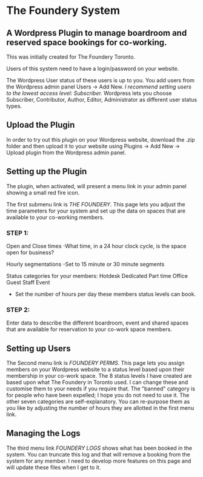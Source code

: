 # The Foundery System


## A Wordpress Plugin to manage boardroom and reserved space bookings for co-working. 

This was initially created for The Foundery Toronto.

 Users of this system need to have a login/password on your website. 

The Wordpress User status of these users is up to you. You add users from the Wordpress admin panel Users -> Add New.  *I recommend setting users to the lowest access level: Subscriber.* Wordpress lets you choose Subscriber, Contributor, Author, Editor, Administrator as different user status types.


## Upload the Plugin

In order to try out this plugin on your Wordpress website, download the .zip folder  and then upload it to your website using Plugins -> Add New -> Upload plugin  from the Wordpress admin panel.


## Setting up the Plugin
The plugin, when activated, will present a menu link in your admin panel showing a small red fire icon. 

The first submenu link is *THE FOUNDERY*. This page lets you adjust the time parameters for your system and set up the data on spaces that are available to your co-working members.

### STEP 1: 
Open and Close times
-What time, in a 24 hour clock cycle, is the space open for business?

Hourly segmentations
-Set to 15 minute or 30 minute segments

Status categories for your members: 
Hotdesk
Dedicated
Part time
Office
Guest
Staff
Event
- Set the number of hours per day these members status levels can book.

### STEP 2:
Enter data to describe the different boardroom, event and shared spaces that are available for reservation to your co-work space members.


## Setting up Users
The Second menu link is *FOUNDERY PERMS*. This page lets you assign members on your Wordpress website to a status level based upon their membership in your co-work space. The 8 status levels I have created are based upon what The Foundery in Toronto used. I can change these and customise them to your needs if you require that. The "banned" category is for people who have been expelled; I hope you do not need to use it. The other seven categories are self-explanatory. You can re-purpose them as you like by adjusting the number of hours they are allotted in the first menu link. 

## Managing the Logs
The third menu link *FOUNDERY LOGS* shows what has been booked in the system. You can truncate this log and that will remove a booking from the system for any member. I need to develop more features on this page and will update these files when I get to it.
